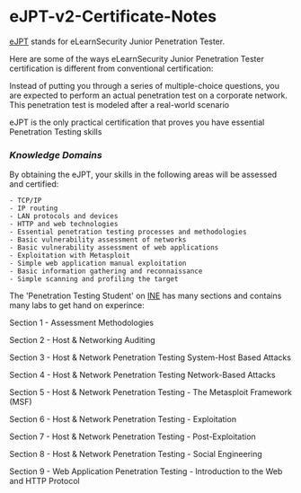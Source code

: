 # eJPT-v2-Certificate-Notes
[eJPT](https://elearnsecurity.com/product/ejpt-certification/) stands for eLearnSecurity Junior Penetration Tester.

Here are some of the ways eLearnSecurity Junior Penetration Tester certification is different from conventional certification:

Instead of putting you through a series of multiple-choice questions, you are expected to perform an actual penetration test on a corporate network. This penetration test is modeled after a real-world scenario

eJPT is the only practical certification that proves you have essential Penetration Testing skills

### ***Knowledge Domains***
By obtaining the eJPT, your skills in the following areas will be assessed and certified:

	- TCP/IP
	- IP routing
	- LAN protocols and devices
	- HTTP and web technologies
	- Essential penetration testing processes and methodologies
	- Basic vulnerability assessment of networks
	- Basic vulnerability assessment of web applications
	- Exploitation with Metasploit
	- Simple web application manual exploitation
	- Basic information gathering and reconnaissance
	- Simple scanning and profiling the target

The 'Penetration Testing Student' on [INE](https://my.ine.com/CyberSecurity/learning-paths/61f88d91-79ff-4d8f-af68-873883dbbd8c/penetration-testing-student) has many sections and contains many labs to get hand on experince:

Section 1 - Assessment Methodologies

Section 2 - Host & Networking Auditing

Section 3 - Host & Network Penetration Testing System-Host Based Attacks

Section 4 - Host & Network Penetration Testing Network-Based Attacks

Section 5 - Host & Network Penetration Testing -  The Metasploit Framework (MSF)

Section 6 - Host & Network Penetration Testing - Exploitation

Section 7 - Host & Network Penetration Testing - Post-Exploitation

Section 8 - Host & Network Penetration Testing - Social Engineering

Section 9 - Web Application Penetration Testing - Introduction to the Web and HTTP Protocol

